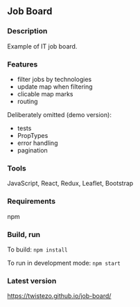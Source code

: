 ## Job Board

### Description

Example of IT job board.

### Features

- filter jobs by technologies
- update map when filtering
- clicable map marks
- routing

Deliberately omitted (demo version):

- tests
- PropTypes
- error handling
- pagination

### Tools

JavaScript, React, Redux, Leaflet, Bootstrap

### Requirements

npm

### Build, run

To build: `npm install`

To run in development mode: `npm start`

### Latest version

https://twistezo.github.io/job-board/
